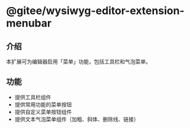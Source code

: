 # @gitee/wysiwyg-editor-extension-menubar

## 介绍

本扩展可为编辑器启用「菜单」功能，包括工具栏和气泡菜单。

## 功能

- 提供工具栏组件
- 提供常用功能的菜单按钮
- 提供自定义菜单按钮组件
- 提供文本气泡菜单组件（加粗、斜体、删除线、链接）
